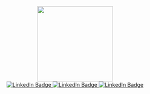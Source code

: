 <div id="header" align="center">
  <img src="https://ak.picdn.net/shutterstock/videos/1055165030/thumb/12.jpg" width="200"/>
</div>

<div id="badges" style="text-align:center; margin:0 auto;">
  <a href="https://www.linkedin.com/in/yuchun-cathy-feng/" align="center">
    <img src="https://img.shields.io/badge/LinkedIn-blue?style=for-the-badge&logo=linkedin&logoColor=white" alt="LinkedIn Badge"/>
  </a>
    <a href="https://www.linkedin.com/in/yuchun-cathy-feng/" align="center">
    <img src="https://img.shields.io/badge/LinkedIn-blue?style=for-the-badge&logo=linkedin&logoColor=white" alt="LinkedIn Badge"/>
  </a>
    <a href="https://www.linkedin.com/in/yuchun-cathy-feng/" align="center">
    <img src="https://img.shields.io/badge/LinkedIn-blue?style=for-the-badge&logo=linkedin&logoColor=white" alt="LinkedIn Badge"/>
  </a>
</div>


<img src="https://komarev.com/ghpvc/?username=CathyF9600&style=flat-square&color=blue" alt=""/>

